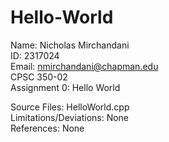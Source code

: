 # Hello-World

Name: Nicholas Mirchandani <br/>
ID: 2317024 <br/>
Email: nmirchandani@chapman.edu <br/>
CPSC 350-02 <br/>
Assignment 0: Hello World <br/>

Source Files: HelloWorld.cpp <br/>
Limitations/Deviations: None <br/>
References: None <br/>
